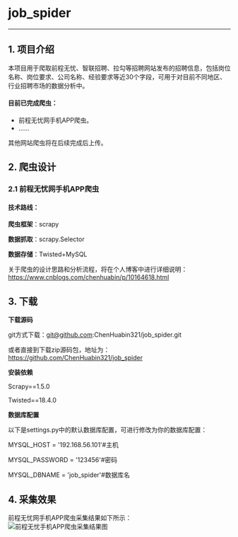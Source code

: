 # job_spider

---
## 1. 项目介绍
本项目用于爬取前程无忧、智联招聘、拉勾等招聘网站发布的招聘信息，包括岗位名称、岗位要求、公司名称、经验要求等近30个字段，可用于对目前不同地区、行业招聘市场的数据分析中。

#### 目前已完成爬虫：
- 前程无忧网手机APP爬虫。
- ……

其他网站爬虫将在后续完成后上传。
## 2. 爬虫设计
### 2.1 前程无忧网手机APP爬虫
#### 技术路线：

**爬虫框架**：scrapy

**数据抓取**：scrapy.Selector

**数据存储**：Twisted+MySQL

关于爬虫的设计思路和分析流程，将在个人博客中进行详细说明：
https://www.cnblogs.com/chenhuabin/p/10164618.html


## 3. 下载
**下载源码**

git方式下载：git@github.com:ChenHuabin321/job_spider.git

或者直接到下载zip源码包，地址为：https://github.com/ChenHuabin321/job_spider

**安装依赖**

Scrapy==1.5.0

Twisted==18.4.0


**数据库配置**

以下是settings.py中的默认数据库配置，可进行修改为你的数据库配置：

MYSQL_HOST = '192.168.56.101'#主机

MYSQL_PASSWORD = '123456'#密码

MYSQL_DBNAME = 'job_spider'#数据库名

## 4. 采集效果
前程无忧网手机APP爬虫采集结果如下所示：
![前程无忧手机APP爬虫采集结果图](https://github.com/ChenHuabin321/job_spider/blob/master/jobSpider/qcwySpiderResult.png)

